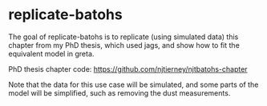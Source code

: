 
# replicate-batohs

<!-- badges: start -->
<!-- badges: end -->

The goal of replicate-batohs is to replicate (using simulated data) this chapter from my PhD thesis, which used jags, and show how to fit the equivalent model in greta.

PhD thesis chapter code:
https://github.com/njtierney/njtbatohs-chapter

Note that the data for this use case will be simulated, and some parts of the model will be simplified, such as removing the dust measurements.




